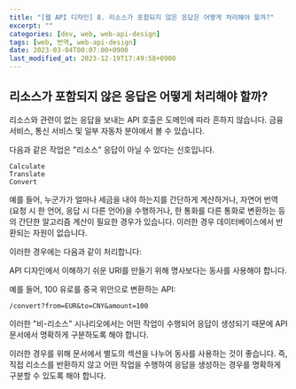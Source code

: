 ```yaml
---
title: "[웹 API 디자인] 8. 리소스가 포함되지 않은 응답은 어떻게 처리해야 할까?"
excerpt: ""
categories: [dev, web, web-api-design]
tags: [web, 번역, web-api-design]
date: 2023-03-04T00:07:00+0900
last_modified_at: 2023-12-19T17:49:58+0900
---
```


## 리소스가 포함되지 않은 응답은 어떻게 처리해야 할까?

리소스와 관련이 없는 응답을 보내는 API 호출은 도메인에 따라 흔하지 않습니다.
금융 서비스, 통신 서비스 및 일부 자동차 분야에서 볼 수 있습니다.

다음과 같은 작업은 "리소스" 응답이 아닐 수 있다는 신호입니다.

```text
Calculate
Translate
Convert
```

예를 들어, 누군가가 얼마나 세금을 내야 하는지를 간단하게 계산하거나, 자연어 번역 (요청 시 한 언어, 응답 시 다른 언어)을 수행하거나, 한 통화를 다른 통화로 변환하는 등의 간단한 알고리즘 계산이 필요한 경우가 있습니다.
이러한 경우 데이터베이스에서 반환되는 자원이 없습니다.

이러한 경우에는 다음과 같이 처리합니다:

API 디자인에서 이해하기 쉬운 URI를 만들기 위해 명사보다는 동사를 사용해야 합니다.

예를 들어, 100 유로를 중국 위안으로 변환하는 API:
```text
/convert?from=EUR&to=CNY&amount=100
```

이러한 "비-리소스" 시나리오에서는 어떤 작업이 수행되어 응답이 생성되기 때문에 API 문서에서 명확하게 구분하도록 해야 합니다.

이러한 경우를 위해 문서에서 별도의 섹션을 나누어 동사를 사용하는 것이 좋습니다.
즉, 직접 리소스를 반환하지 않고 어떤 작업을 수행하여 응답을 생성하는 경우를 명확하게 구분할 수 있도록 해야 합니다.
